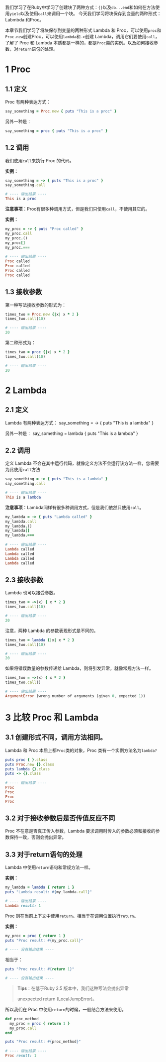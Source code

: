 
我们学习了在Ruby中学习了创建块了两种方式：`{}`以及`do...end`和如何在方法使用`yield`以及使用`call`来调用一个块。
今天我们学习将块保存到变量的两种形式：Labmbda 和Proc。

本章节我们学习了将块保存到变量的两种形式 Lambda 和 Proc，可以使用`proc`和`Proc.new`创建Proc，可以使用`lambda`和`->`创建 Lambda，调用它们要使用`call`，了解了 Proc 和 Lambda 本质都是一样的，都是`Proc`类的实例。以及如何接收参数，对`return`语句的处理。
# 1 Proc

## 1.1 定义

Proc 有两种表达方式：
```ruby
say_something = Proc.new { puts "This is a proc" }
```

另外一种是：
```ruby
say_something = proc { puts "This is a proc" }
```

## 1.2 调用

我们使用`call`来执行 Proc 的代码。

**实例：**

```ruby
say_something = -> { puts "This is a proc" }
say_something.call

# ---- 输出结果 ----
This is a proc

```

**注意事项**：Proc有很多种调用方式，但是我们只使用`call`，不使用其它的。

**实例：**
```ruby
my_proc = -> { puts "Proc called" }
my_proc.call
my_proc.()
my_proc[]
my_proc.===
  
# ---- 输出结果 ----
Proc called
Proc called
Proc called
Proc called

```
## 1.3 接收参数

第一种写法接收参数的形式为：
```ruby
times_two = Proc.new {|x| x * 2 }
times_two.call(10)

# ---- 输出结果 ----
20

```

第二种形式为：
```ruby
times_two = proc {|x| x * 2 }
times_two.call(10)

# ---- 输出结果 ----
20

```




# 2 Lambda

## 2.1 定义

Lambda 有两种表达方式：
say_something = -> { puts "This is a lambda" }

另外一种是：
say_something = lambda { puts "This is a lambda" }


## 2.2 调用

定义 Lambda 不会在其中运行代码，就像定义方法不会运行该方法一样，您需要为此使用`call`方法

```ruby
say_something = -> { puts "This is a lambda" }
say_something.call

# ---- 输出结果 ----
This is a lambda

```

**注意事项**：Lambda同样有很多种调用方式，但是我们依然只使用`call`。

```ruby
my_lambda = -> { puts "Lambda called" }
my_lambda.call
my_lambda.()
my_lambda[]
my_lambda.===
  
# ---- 输出结果 ----
Lambda called
Lambda called
Lambda called
Lambda called

```


## 2.3 接收参数

Lambda 也可以接受参数。


```ruby
times_two = ->(x) { x * 2 }
times_two.call(10)

# ---- 输出结果 ----
20

```

注意，两种 Lambda 的参数表现形式是不同的。
```ruby
times_two = lambda {|x| x * 2 }
times_two.call(10)

# ---- 输出结果 ----
20

```

如果将错误数量的参数传递给 Lambda，则将引发异常，就像常规方法一样。
```ruby
times_two = ->(x) { x * 2 }
times_two.call()

# ---- 输出结果 ----
ArgumentError (wrong number of arguments (given 0, expected 1)) 

```


# 3 比较 Proc 和 Lambda

## 3.1 创建形式不同，调用方法相同。

Lambda 和 Proc 本质上都`Proc`类的对象，Proc 类有一个实例方法名为`lambda?`

```ruby
puts proc { }.class
puts Proc.new {}.class
puts lambda {}.class
puts -> {}.class
  
# ---- 输出结果 ----
Proc
Proc
Proc
Proc

```


## 3.2 对于接收参数后是否传值反应不同

Proc 不在意是否真正传入参数，Lambda 要求调用时传入的参数必须和接收的参数保持一致，否则会抛出异常。

## 3.3 对于return语句的处理

Lambda 中使用`return`语句和常规方法一样。

**实例：**

```ruby
my_lambda = lambda { return 1 } 
puts "Lambda result: #{my_lambda.call}"

# ---- 输出结果 ----
Lambda result: 1

```

Proc 则在当前上下文中使用`return`。相当于在调用位置执行`return`。

**实例：**

```ruby
my_proc = proc { return 1 } 
puts "Proc result: #{my_proc.call}"
  
# ---- 没有输出结果 ----  

```

相当于：
```ruby
puts "Proc result: #{return 1}" 

# ---- 没有输出结果 ----

```



> **Tips**：在低于Ruby 2.5 版本中，我们这种写法会抛出异常
>
> unexpected return (LocalJumpError)。

所以我们在 Proc 中使用`return`的时候，一般结合方法来使用。

```ruby
def proc_method
  my_proc = proc { return 1 } 
  my_proc.call
end

puts "Proc result: #{proc_method}"
  
# ---- 输出结果 ---- 
Proc result: 1

```